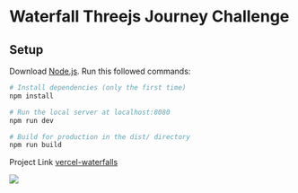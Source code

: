 # Waterfall Threejs Journey Challenge

## Setup
Download [Node.js](https://nodejs.org/en/download/).
Run this followed commands:

``` bash
# Install dependencies (only the first time)
npm install

# Run the local server at localhost:8080
npm run dev

# Build for production in the dist/ directory
npm run build
```

Project Link [vercel-waterfalls](https://waterfalls-challenge-5o7hclt5n-messquick.vercel.app/)

![](https://github.com/mesqme/waterfalls/blob/main/waterfalls.JPG)


